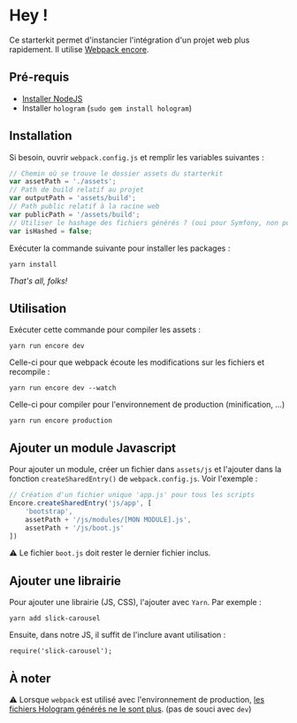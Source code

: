# Hey !

Ce starterkit permet d'instancier l'intégration d'un projet web plus rapidement.
Il utilise [Webpack encore](https://symfony.com/doc/current/frontend.html).

## Pré-requis

* [Installer NodeJS](https://docs.npmjs.com/getting-started/installing-node)
* Installer `hologram` (`sudo gem install hologram`)

## Installation

Si besoin, ouvrir `webpack.config.js` et remplir les variables suivantes :

```js
// Chemin où se trouve le dossier assets du starterkit
var assetPath = './assets';
// Path de build relatif au projet
var outputPath = 'assets/build';
// Path public relatif à la racine web
var publicPath = '/assets/build';
// Utiliser le hashage des fichiers générés ? (oui pour Symfony, non pour les autres projets)
var isHashed = false;
```

Exécuter la commande suivante pour installer les packages :
```
yarn install
```

_That's all, folks!_

## Utilisation

Exécuter cette commande pour compiler les assets :
```
yarn run encore dev
```

Celle-ci pour que webpack écoute les modifications sur les fichiers et recompile :
```
yarn run encore dev --watch
```

Celle-ci pour compiler pour l'environnement de production (minification, ...)
```
yarn run encore production
```

## Ajouter un module Javascript

Pour ajouter un module, créer un fichier dans `assets/js` et l'ajouter dans la fonction `createSharedEntry()` de `webpack.config.js`. Voir l'exemple :

```js
// Création d'un fichier unique 'app.js' pour tous les scripts
Encore.createSharedEntry('js/app', [
    'bootstrap',
    assetPath + '/js/modules/[MON MODULE].js',
    assetPath + '/js/boot.js'
])
```

⚠ Le fichier `boot.js` doit rester le dernier fichier inclus.

## Ajouter une librairie

Pour ajouter une librairie (JS, CSS), l'ajouter avec `Yarn`. Par exemple :

```
yarn add slick-carousel
```

Ensuite, dans notre JS, il suffit de l'inclure avant utilisation :

```
require('slick-carousel');
```

## À noter

⚠ Lorsque `webpack` est utilisé avec l'environnement de production, [les fichiers Hologram générés ne le sont plus](https://github.com/Bluetel-Solutions/ruby-hologram-webpack-plugin/issues/2). (pas de souci avec `dev`)